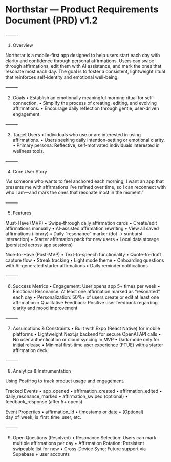 # Northstar — Product Requirements Document (PRD) v1.2

⸻

1. Overview

Northstar is a mobile-first app designed to help users start each day with clarity and confidence through personal affirmations. Users can swipe through affirmations, edit them with AI assistance, and mark the ones that resonate most each day. The goal is to foster a consistent, lightweight ritual that reinforces self-identity and emotional well-being.

⸻

2. Goals
   • Establish an emotionally meaningful morning ritual for self-connection.
   • Simplify the process of creating, editing, and evolving affirmations.
   • Encourage daily reflection through gentle, user-driven engagement.

⸻

3. Target Users
   • Individuals who use or are interested in using affirmations.
   • Users seeking daily intention-setting or emotional clarity.
   • Primary persona: Reflective, self-motivated individuals interested in wellness tools.

⸻

4. Core User Story

“As someone who wants to feel anchored each morning, I want an app that presents me with affirmations I’ve refined over time, so I can reconnect with who I am—and mark the ones that resonate most in the moment.”

⸻

5. Features

Must-Have (MVP)
• Swipe-through daily affirmation cards
• Create/edit affirmations manually
• AI-assisted affirmation rewriting
• View all saved affirmations (library)
• Daily “resonance” marker (dot → sunburst interaction)
• Starter affirmation pack for new users
• Local data storage (persisted across app sessions)

Nice-to-Have (Post-MVP)
• Text-to-speech functionality
• Quote-to-draft capture flow
• Streak tracking
• Light mode theme
• Onboarding questions with AI-generated starter affirmations
• Daily reminder notifications

⸻

6. Success Metrics
   • Engagement: User opens app 5+ times per week
   • Emotional Resonance: At least one affirmation marked as “resonated” each day
   • Personalization: 50%+ of users create or edit at least one affirmation
   • Qualitative Feedback: Positive user feedback regarding clarity and mood improvement

⸻

7. Assumptions & Constraints
   • Built with Expo (React Native) for mobile platforms
   • Lightweight Next.js backend for secure OpenAI API calls
   • No user authentication or cloud syncing in MVP
   • Dark mode only for initial release
   • Minimal first-time user experience (FTUE) with a starter affirmation deck

⸻

8. Analytics & Instrumentation

Using PostHog to track product usage and engagement.

Tracked Events
• app_opened
• affirmation_created
• affirmation_edited
• daily_resonance_marked
• affirmation_swiped (optional)
• feedback_response (after 5+ opens)

Event Properties
• affirmation_id
• timestamp or date
• (Optional) day_of_week, is_first_time_user, etc.

⸻

9. Open Questions (Resolved)
   • Resonance Selection: Users can mark multiple affirmations per day
   • Affirmation Rotation: Persistent swipeable list for now
   • Cross-Device Sync: Future support via Supabase + user accounts

